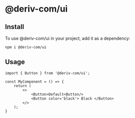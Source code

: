 # @deriv-com/ui

## Install
To use @deriv-com/ui in your project, add it as a dependency:
```
npm i @deriv-com/ui
```

## Usage

```
import { Button } from '@deriv-com/ui';

const MyComponent = () => {
    return (
        <>
            <Button>Default<Button/>
            <Button color='black'> Black </Button>
        </>
    );
}

```

